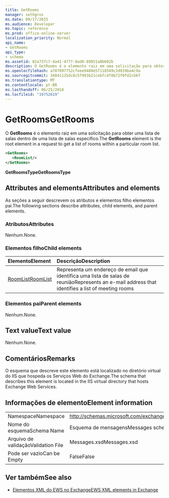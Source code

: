 ```yaml
---
title: GetRooms
manager: sethgros
ms.date: 09/17/2015
ms.audience: Developer
ms.topic: reference
ms.prod: office-online-server
localization_priority: Normal
api_name:
- GetRooms
api_type:
- schema
ms.assetid: 82a737c7-da41-4777-8ad8-89851a0b602b
description: O GetRooms é o elemento raiz em uma solicitação para obter uma lista de salas dentro de uma lista de salas específico.
ms.openlocfilehash: a787097752cfeee9489e5f118549c2d939ba4c9a
ms.sourcegitcommit: 34041125dc8c5f993b21cebfc4f8b72f0fd2cb6f
ms.translationtype: MT
ms.contentlocale: pt-BR
ms.lasthandoff: 06/25/2018
ms.locfileid: "19752619"
---
```

# <a name="getrooms"></a><span data-ttu-id="c4118-103">GetRooms</span><span class="sxs-lookup"><span data-stu-id="c4118-103">GetRooms</span></span>

<span data-ttu-id="c4118-104">O **GetRooms** é o elemento raiz em uma solicitação para obter uma lista de salas dentro de uma lista de salas específico.</span><span class="sxs-lookup"><span data-stu-id="c4118-104">The **GetRooms** element is the root element in a request to get a list of rooms within a particular room list.</span></span> 
  
```XML
<GetRooms>
   <RoomList/>
</GetRooms>
```

 <span data-ttu-id="c4118-105">**GetRoomsType**</span><span class="sxs-lookup"><span data-stu-id="c4118-105">**GetRoomsType**</span></span>
## <a name="attributes-and-elements"></a><span data-ttu-id="c4118-106">Attributes and elements</span><span class="sxs-lookup"><span data-stu-id="c4118-106">Attributes and elements</span></span>

<span data-ttu-id="c4118-107">As seções a seguir descrevem os atributos e elementos filho elementos pai.</span><span class="sxs-lookup"><span data-stu-id="c4118-107">The following sections describe attributes, child elements, and parent elements.</span></span>
  
### <a name="attributes"></a><span data-ttu-id="c4118-108">Atributos</span><span class="sxs-lookup"><span data-stu-id="c4118-108">Attributes</span></span>

<span data-ttu-id="c4118-109">Nenhum.</span><span class="sxs-lookup"><span data-stu-id="c4118-109">None.</span></span>
  
### <a name="child-elements"></a><span data-ttu-id="c4118-110">Elementos filho</span><span class="sxs-lookup"><span data-stu-id="c4118-110">Child elements</span></span>

|<span data-ttu-id="c4118-111">**Elemento**</span><span class="sxs-lookup"><span data-stu-id="c4118-111">**Element**</span></span>|<span data-ttu-id="c4118-112">**Descrição**</span><span class="sxs-lookup"><span data-stu-id="c4118-112">**Description**</span></span>|
|:-----|:-----|
|[<span data-ttu-id="c4118-113">RoomList</span><span class="sxs-lookup"><span data-stu-id="c4118-113">RoomList</span></span>](roomlist.md) <br/> |<span data-ttu-id="c4118-114">Representa um endereço de email que identifica uma lista de salas de reunião</span><span class="sxs-lookup"><span data-stu-id="c4118-114">Represents an e-mail address that identifies a list of meeting rooms</span></span>  <br/> |
   
### <a name="parent-elements"></a><span data-ttu-id="c4118-115">Elementos pai</span><span class="sxs-lookup"><span data-stu-id="c4118-115">Parent elements</span></span>

<span data-ttu-id="c4118-116">Nenhum.</span><span class="sxs-lookup"><span data-stu-id="c4118-116">None.</span></span>
  
## <a name="text-value"></a><span data-ttu-id="c4118-117">Text value</span><span class="sxs-lookup"><span data-stu-id="c4118-117">Text value</span></span>

<span data-ttu-id="c4118-118">Nenhum.</span><span class="sxs-lookup"><span data-stu-id="c4118-118">None.</span></span>
  
## <a name="remarks"></a><span data-ttu-id="c4118-119">Comentários</span><span class="sxs-lookup"><span data-stu-id="c4118-119">Remarks</span></span>

<span data-ttu-id="c4118-120">O esquema que descreve este elemento está localizado no diretório virtual do IIS que hospeda os Serviços Web do Exchange.</span><span class="sxs-lookup"><span data-stu-id="c4118-120">The schema that describes this element is located in the IIS virtual directory that hosts Exchange Web Services.</span></span>
  
## <a name="element-information"></a><span data-ttu-id="c4118-121">Informações de elemento</span><span class="sxs-lookup"><span data-stu-id="c4118-121">Element information</span></span>

|||
|:-----|:-----|
|<span data-ttu-id="c4118-122">Namespace</span><span class="sxs-lookup"><span data-stu-id="c4118-122">Namespace</span></span>  <br/> |http://schemas.microsoft.com/exchange/services/2006/messages  <br/> |
|<span data-ttu-id="c4118-123">Nome do esquema</span><span class="sxs-lookup"><span data-stu-id="c4118-123">Schema Name</span></span>  <br/> |<span data-ttu-id="c4118-124">Esquema de mensagens</span><span class="sxs-lookup"><span data-stu-id="c4118-124">Messages schema</span></span>  <br/> |
|<span data-ttu-id="c4118-125">Arquivo de validação</span><span class="sxs-lookup"><span data-stu-id="c4118-125">Validation File</span></span>  <br/> |<span data-ttu-id="c4118-126">Messages.xsd</span><span class="sxs-lookup"><span data-stu-id="c4118-126">Messages.xsd</span></span>  <br/> |
|<span data-ttu-id="c4118-127">Pode ser vazio</span><span class="sxs-lookup"><span data-stu-id="c4118-127">Can be Empty</span></span>  <br/> |<span data-ttu-id="c4118-128">False</span><span class="sxs-lookup"><span data-stu-id="c4118-128">False</span></span>  <br/> |
   
## <a name="see-also"></a><span data-ttu-id="c4118-129">Ver também</span><span class="sxs-lookup"><span data-stu-id="c4118-129">See also</span></span>



- [<span data-ttu-id="c4118-130">Elementos XML do EWS no Exchange</span><span class="sxs-lookup"><span data-stu-id="c4118-130">EWS XML elements in Exchange</span></span>](ews-xml-elements-in-exchange.md)

